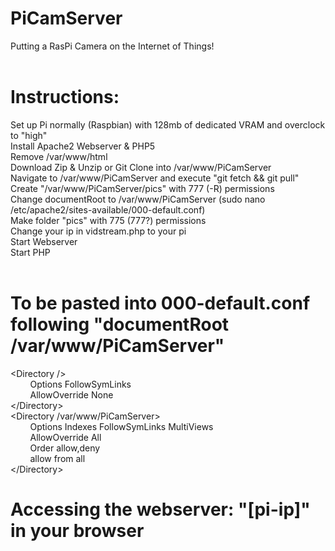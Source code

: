 # PiCamServer<br>

Putting a RasPi Camera on the Internet of Things!<br>
<br>
# Instructions:<br>

Set up Pi normally (Raspbian) with 128mb of dedicated VRAM and overclock to "high"<br>
Install Apache2 Webserver & PHP5<br>
Remove /var/www/html<br>
Download Zip & Unzip or Git Clone into /var/www/PiCamServer<br>
Navigate to /var/www/PiCamServer and execute "git fetch && git pull"<br>
Create "/var/www/PiCamServer/pics" with 777 (-R) permissions<br>
Change documentRoot to /var/www/PiCamServer (sudo nano /etc/apache2/sites-available/000-default.conf)<br>
Make folder "pics" with 775 (777?) permissions<br>
Change your ip in vidstream.php to your pi<br>
Start Webserver<br>
Start PHP<br>
<br>
# To be pasted into 000-default.conf following "documentRoot /var/www/PiCamServer"<br>

\<Directory /><br>
&nbsp;&nbsp;&nbsp;&nbsp;&nbsp;&nbsp;&nbsp;&nbsp;Options FollowSymLinks<br>
&nbsp;&nbsp;&nbsp;&nbsp;&nbsp;&nbsp;&nbsp;&nbsp;AllowOverride None<br>
\</Directory><br>
\<Directory /var/www/PiCamServer><br>
&nbsp;&nbsp;&nbsp;&nbsp;&nbsp;&nbsp;&nbsp;&nbsp;Options Indexes FollowSymLinks MultiViews<br>
&nbsp;&nbsp;&nbsp;&nbsp;&nbsp;&nbsp;&nbsp;&nbsp;AllowOverride All<br>
&nbsp;&nbsp;&nbsp;&nbsp;&nbsp;&nbsp;&nbsp;&nbsp;Order allow,deny<br>
&nbsp;&nbsp;&nbsp;&nbsp;&nbsp;&nbsp;&nbsp;&nbsp;allow from all<br>
\</Directory><br>
# Accessing the webserver: "[pi-ip]" in your browser
